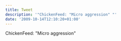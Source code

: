 ```yaml
---
title: Tweet
description: '"ChickenFeed: "Micro aggression" "'
date: '2009-10-14T12:10:20+01:00'
---
```

ChickenFeed: "Micro aggression" 
